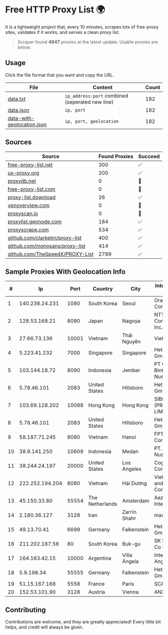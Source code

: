 
# Free HTTP Proxy List 🌍

It is a lightweight project that, every 10 minutes, scrapes lots of free-proxy sites, validates if it works, and serves a clean proxy list.


> Scraper found **4847** proxies at the latest update. Usable proxies are below.

## Usage

Click the file format that you want and copy the URL.


|File|Content|Count|
|----|-------|-----|
|[data.txt](https://raw.githubusercontent.com/themiralay/Proxy-List-World/master/data.txt)|`ip_address:port` combined (seperated new line)|182|
|[data.json](https://raw.githubusercontent.com/themiralay/Proxy-List-World/master/data.json)|`ip, port`|182|
|[data-with-geolocation.json](https://raw.githubusercontent.com/themiralay/Proxy-List-World/master/data-with-geolocation.json)|`ip, port, geolocation`|182|

## Sources

|Source|Found Proxies|Succeed|
|------|-------------|-------|
|[free-proxy-list.net](https://free-proxy-list.net)|300|✅|
|[us-proxy.org](https://www.us-proxy.org)|200|✅|
|[proxydb.net](http://proxydb.net)|0|🚫|
|[free-proxy-list.com](https://free-proxy-list.com/?page=&port=&type%5B%5D=http&type%5B%5D=https&up_time=0&search=Search)|0|🚫|
|[proxy-list.download](https://www.proxy-list.download/HTTP)|26|✅|
|[vpnoverview.com](https://vpnoverview.com/privacy/anonymous-browsing/free-proxy-servers)|0|🚫|
|[proxyscan.io](https://www.proxyscan.io)|0|🚫|
|[proxylist.geonode.com](https://proxylist.geonode.com/api/proxy-list?limit=300&page=1&sort_by=lastChecked&sort_type=desc&protocols=http,https)|184|✅|
|[proxyscrape.com](https://api.proxyscrape.com/v2/?request=displayproxies&protocol=http&timeout=10000&country=all&ssl=all&anonymity=all)|534|✅|
|[github.com/clarketm/proxy-list](https://raw.githubusercontent.com/clarketm/proxy-list/master/proxy-list-raw.txt)|400|✅|
|[github.com/monosans/proxy-list](https://raw.githubusercontent.com/monosans/proxy-list/main/proxies/http.txt)|414|✅|
|[github.com/TheSpeedX/PROXY-List](https://raw.githubusercontent.com/TheSpeedX/PROXY-List/master/http.txt)|2789|✅|


## Sample Proxies With Geolocation Info

|#|Ip|Port|Country|City|Internet Service Provider|
|-|--|----|-------|----|-------------------------|
|1|140.238.24.231|1080|South Korea|Seoul|Oracle Corporation|
|2|128.53.168.21|8080|Japan|Nagoya|NTT PC Communications, Inc.|
|3|27.66.73.136|10001|Vietnam|Thái Nguyên|Viettel Group|
|4|5.223.41.232|7000|Singapore|Singapore|Hetzner Online GmbH|
|5|103.144.18.72|8090|Indonesia|Jember|PT Gasatek Bintang Nusantara|
|6|5.78.46.101|2083|United States|Hillsboro|Hetzner Online GmbH|
|7|103.69.128.202|10088|Hong Kong|Hong Kong|SIBERFY (PRIVATE) LIMITED|
|8|5.78.46.101|2083|United States|Hillsboro|Hetzner Online GmbH|
|9|58.187.71.245|8080|Vietnam|Hanoi|FPT Telecom Company|
|10|38.9.141.250|10609|Indonesia|Medan|PT. Media Antar Nusa|
|11|38.244.24.197|20000|United States|Los Angeles|Cogent Communications|
|12|222.252.194.204|8080|Vietnam|Hải Dương|VietNam Post and Telecom Corporation|
|13|45.150.33.80|55554|The Netherlands|Amsterdam|Aeza International LTD|
|14|2.180.36.127|3128|Iran|Zarrīn Shahr|mashhad|
|15|49.13.70.41|6699|Germany|Falkenstein|Hetzner Online GmbH|
|16|211.202.167.56|80|South Korea|Buk-gu|SK Broadband Co Ltd|
|17|164.163.42.15|10000|Argentina|Villa Ángela|Interret Villa Angela SRL|
|18|5.9.198.34|55555|Germany|Falkenstein|Hetzner Online GmbH|
|19|51.15.167.168|5558|France|Paris|SCALEWAY|
|20|152.53.101.90|3128|Austria|Vienna|ANXHOLDING2|



## Contributing

Contributions are welcome, and they are greatly appreciated! Every
little bit helps, and credit will always be given.

